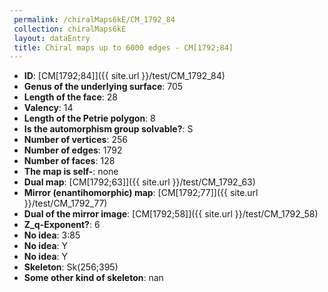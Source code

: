```yaml
--- 
 permalink: /chiralMaps6kE/CM_1792_84 
 collection: chiralMaps6kE
 layout: dataEntry
 title: Chiral maps up to 6000 edges - CM[1792;84]
---
```


- **ID**: [CM[1792;84]]({{ site.url }}/test/CM_1792_84)
- **Genus of the underlying surface**: 705
- **Length of the face**: 28
- **Valency**: 14
- **Length of the Petrie polygon**: 8
- **Is the automorphism group solvable?**: S
- **Number of vertices**: 256
- **Number of edges**: 1792
- **Number of faces**: 128
- **The map is self-**: none
- **Dual map**: [CM[1792;63]]({{ site.url }}/test/CM_1792_63)
- **Mirror (enantihomorphic) map**: [CM[1792;77]]({{ site.url }}/test/CM_1792_77)
- **Dual of the mirror image**: [CM[1792;58]]({{ site.url }}/test/CM_1792_58)
- **Z_q-Exponent?**: 6
- **No idea**:  3:85
- **No idea**: Y
- **No idea**: Y
- **Skeleton**: Sk(256;395)
- **Some other kind of skeleton**: nan
